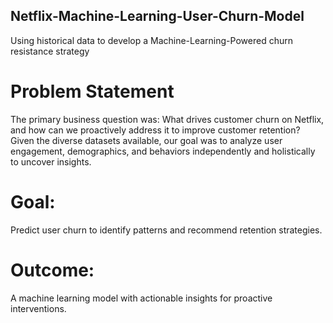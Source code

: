 ## Netflix-Machine-Learning-User-Churn-Model
Using historical data to develop a Machine-Learning-Powered churn resistance strategy


# Problem Statement
The primary business question was: What drives customer churn on Netflix, and how can we proactively address it to improve customer retention?
Given the diverse datasets available, our goal was to analyze user engagement, demographics, and behaviors independently and holistically to uncover insights.


# Goal: 
Predict user churn to identify patterns and recommend retention strategies.
# Outcome: 
A machine learning model with actionable insights for proactive interventions.
